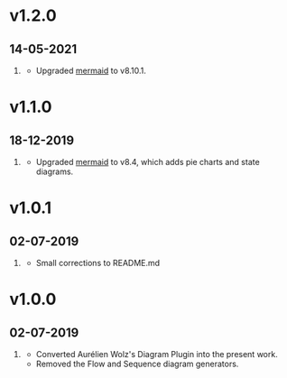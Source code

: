 # v1.2.0
## 14-05-2021

1. [](#new)
   * Upgraded [mermaid](https://github.com/mermaid-js/mermaid) to v8.10.1.

# v1.1.0
## 18-12-2019

1. [](#new)
   * Upgraded [mermaid](https://github.com/mermaid-js/mermaid) to v8.4, which adds pie charts and state diagrams.

# v1.0.1
## 02-07-2019

1. [](#improved)
    * Small corrections to README.md

# v1.0.0
## 02-07-2019

1. [](#new)
    * Converted Aurélien Wolz's Diagram Plugin into the present work.
    * Removed the Flow and Sequence diagram generators.
